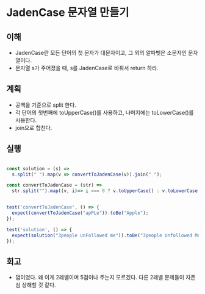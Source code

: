 # JadenCase 문자열 만들기

## 이해

- JadenCase란 모든 단어의 첫 문자가 대문자이고, 그 외의 알파벳은 소문자인 문자열이다.
- 문자열 s가 주어졌을 때, s를 JadenCase로 바꿔서 return 하라.

## 계획

- 공백을 기준으로 split 한다.
- 각 단어의 첫번째에 toUpperCase()를 사용하고, 나머지에는 toLowerCase()를 사용한다.
- join으로 합친다.

## 실행

```javascript

const solution = (s) =>
  s.split(" ").map(v => convertToJadenCase(v)).join(" ");

const convertToJadenCase = (str) =>
  str.split("").map((v, i)=> i === 0 ? v.toUpperCase() : v.toLowerCase()).join("");


test('convertToJadenCase', () => {
  expect(convertToJadenCase("apPLe")).toBe("Apple");
});

test('solution', () => {
  expect(solution("3people unFollowed me")).toBe("3people Unfollowed Me")
});
```

## 회고

- 껌이었다. 왜 이게 2레벨이며 5점이나 주는지 모르겠다. 다른 2레벨 문제들이 자존심 상해할 것 같다.
